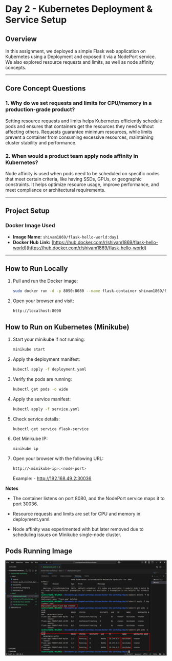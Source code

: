 # Day 2 - Kubernetes Deployment & Service Setup

## **Overview**

In this assignment, we deployed a simple Flask web application on Kubernetes using a Deployment and exposed it via a NodePort service.  
We also explored resource requests and limits, as well as node affinity concepts.

---

## **Core Concept Questions**

### **1. Why do we set requests and limits for CPU/memory in a production-grade product?**

Setting resource requests and limits helps Kubernetes efficiently schedule pods and ensures that containers get the resources they need without affecting others.
Requests guarantee minimum resources, while limits prevent a container from consuming excessive resources, maintaining cluster stability and performance.

### **2. When would a product team apply node affinity in Kubernetes?**

Node affinity is used when pods need to be scheduled on specific nodes that meet certain criteria, like having SSDs, GPUs, or geographic constraints.
It helps optimize resource usage, improve performance, and meet compliance or architectural requirements.

---

## **Project Setup**

### **Docker Image Used**

- **Image Name:** `shivam1869/flask-hello-world:day1`
- **Docker Hub Link:** [https://hub.docker.com/r/shivam1869/flask-hello-world](https://hub.docker.com/r/shivam1869/flask-hello-world)

---

## **How to Run Locally**

1. Pull and run the Docker image:
   ```bash
   sudo docker run -d -p 8090:8080 --name flask-container shivam1869/flask-hello-world:day1
   ```
2. Open your browser and visit:
   ```bash
   http://localhost:8090
   ```

## **How to Run on Kubernetes (Minikube)**
1. Start your minikube if not running:
   ```bash
   minikube start
   ```
2. Apply the deployment manifest:
   ```bash
   kubectl apply -f deployment.yaml
   ```
3. Verify the pods are running:
   ```bash
   kubectl get pods -o wide
   ```
4. Apply the service manifest:
   ```bash
   kubectl apply -f service.yaml
   ```
5. Check service details:
   ```bash
   kubectl get service flask-service
   ```
  
6. Get Minikube IP:
   ```bash
   minikube ip
   ```
7. Open your browser with the following URL:
   ```bash
   http://<minikube-ip>:<node-port>
   ```
   Example: - http://192.168.49.2:30036

**Notes**

 -   The container listens on port 8080, and the NodePort service maps it to port 30036.

 -   Resource requests and limits are set for CPU and memory in deployment.yaml.

 -   Node affinity was experimented with but later removed due to scheduling issues on Minikube single-node cluster.


## Pods Running Image
![Pods Running](screenshots/podsRunningAndNodePlacement.png)

